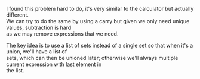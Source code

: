 I found this problem hard to do, it's very similar to the calculator but actually different.\
We can try to do the same by using a carry but given we only need unique values, subtraction is hard\
as we may remove expressions that we need.

The key idea is to use a list of sets instead of a single set so that when it's a union, we'll have a list of\
sets, which can then be unioned later; otherwise we'll always multiple current expression with last element in\
the list.